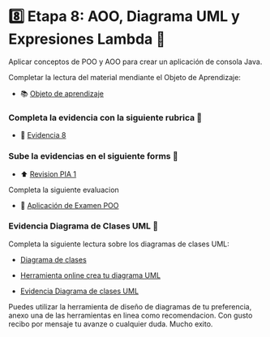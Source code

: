 # :eight: Etapa 8: AOO, Diagrama UML y Expresiones Lambda :moyai:

Aplicar conceptos de POO y AOO para crear un aplicación de consola Java.

Completar la lectura del material mendiante el Objeto de Aprendizaje:

- :books: [Objeto de aprendizaje](http://ded.uanl.mx/CDIS/JAVA/etapa8/story_html5.html)

### Completa la evidencia con la siguiente rubrica :school_satchel:

- :notebook: [Evidencia 8](https://mega.nz/file/qKoC1ZCC#JI8Pp6lcJd6uYsLo40fMs3sOwL9-us8a_aqLR8KG_vs)

### Sube la evidencias en el siguiente forms :confetti_ball:

- :arrow_up: [Revision PIA 1](https://mega.nz/file/GDpWGJiR#vT7GIPn4a-SVt2xvRcznp0GsMJI8LCQaAc3zZODPd6s)

Completa la siguiente evaluacion

- :large_orange_diamond: [Aplicación de Examen POO](https://forms.office.com/Pages/ResponsePage.aspx?id=EZDKymp73kSGHwlaLKiDt-Bc110OKV1JhhMBmULhZ4tUNVIzVkVGR0M0OU5SSlhXVTBRQ0tJVEFKNS4u)


### Evidencia Diagrama de Clases UML :atm:

Completa la siguiente lectura sobre los diagramas de clases UML:

- [Diagrama de clases](https://drive.google.com/file/d/13bIp0x3e6DIBRgBeBFg9xStHE_Rkufth/view?usp=sharing)

- [Herramienta online crea tu diagrama UML](https://online.visual-paradigm.com/drive/#diagramlist:proj=0&new=BlockFlowDiagram)

- [Evidencia Diagrama de clases UML](https://drive.google.com/file/d/1XIpP_KdNN54srSpfdQCyPwZ3RIgiXFKc/view?usp=sharing)

Puedes utilizar la herramienta de diseño de diagramas de tu preferencia, anexo una de las herramientas en linea como recomendacion. 
Con gusto recibo por mensaje tu avanze o cualquier duda. Mucho exito.

